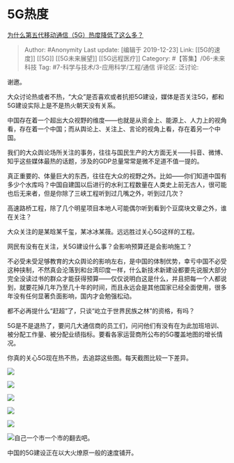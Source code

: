 # 5G热度
[为什么第五代移动通信（5G）热度降低了这么多？](https://www.zhihu.com/question/359527733/answer/945944851)

> Author: #Anonymity
> Last update: [编辑于 2019-12-23]
> Link: [[5G的速度]] [[5G]] [[5G未来展望]] [[5G远程医疗]]
> Category: #【答集】/06-未来科技
> Tag: #7-科学与技术/3-应用科学/工程/通信 
> 评论区:
> 泛讨论:

谢邀。

大众讨论热或者不热，“大众”是否喜欢或者抗拒5G建设，媒体是否关注5G，都和5G建设实际上是不是热火朝天没有关系。

中国存在着一个超出大众视野的维度——也就是从资金上、能源上、人力上的视角看，存在着一个中国；而从舆论上、关注上、言论的视角上看，存在着另一个中国。

我们的大众舆论场所关注的事务，往往与国民生产的大方面无关——抖音、微博、知乎这些媒体最热的话题，涉及的GDP总量常常是微不足道不值一提的。

真正重要的、体量巨大的东西，往往在大众的视野之外。比如——你们知道中国有多少个水库吗？中国自建国以后进行的水利工程数量在人类史上前无古人，很可能也后无来者，但是你除了三峡工程听到过几嘴之外，听到过几次？

高速路桥工程，除了几个明星项目本地人可能偶尔听到看到个豆腐块文章之外，谁在关注？

大众关注的是某晗某千玺，某冰冰某薇。远远胜过关心5G这样的工程。

网民有没有在关注，关5G建设什么事？会影响预算还是会影响施工？

不必受未受足够教育的大众舆论的影响左右，是中国的体制优势，幸亏中国不必受这种挟制，不然真会沦落到和台湾印度一样，什么新技术新建设都要先说服大部分完全没读过书的群众才能获得预算——仅仅说明白这是什么，并且把每一个人都说到，就要花掉几年乃至几十年的时间，而且永远会是其他国家已经全面使用，很多年没有任何显著负面影响，国内才会勉强松动。

都不必再提什么“赶超”了，只谈“屹立于世界民族之林”的资格，有吗？

5G是不是退热了，要问几大通信商的员工们，问问他们有没有在为此加班培训、被分配工作量、被分配业绩指标。要看各家运营商所公布的5G覆盖地图的增长情况。

你真的关心5G现在热不热，去追踪这些图。每天截图比较一下差异。

![](https://pic1.zhimg.com/50/v2-5a38c0b606490bd7a8db83f9c7c03a6b_hd.jpg?source=1940ef5c)

![](https://pic2.zhimg.com/50/v2-29f2f45a5d7abdd6a15257d18a151cbf_hd.jpg?source=1940ef5c)

![](https://pic1.zhimg.com/50/v2-834d61791a8ec09b419a4a37ef2a56f8_hd.jpg?source=1940ef5c)

![](https://pic2.zhimg.com/50/v2-8516dbbcdf952adef0007267fd9c12d4_hd.jpg?source=1940ef5c)

![](https://pic1.zhimg.com/50/v2-0993c234136a754003f4200133ab1e2f_hd.jpg?source=1940ef5c)

![](https://pic4.zhimg.com/50/v2-51edd946381b1fdeef6be58382ef1b73_hd.jpg?source=1940ef5c)自己一个市一个市的翻去吧。

中国的5G建设正在以大火燎原一般的速度铺开。
